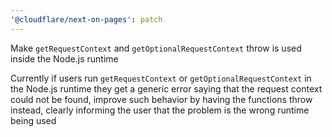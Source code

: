 ```yaml
---
'@cloudflare/next-on-pages': patch
---
```


Make `getRequestContext` and `getOptionalRequestContext` throw is used inside the Node.js runtime

Currently if users run `getRequestContext` or `getOptionalRequestContext` in the Node.js runtime
they get a generic error saying that the request context could not be found, improve such behavior
by having the functions throw instead, clearly informing the user that the problem is the wrong
runtime being used
